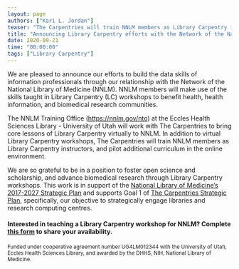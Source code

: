 ```yaml
---
layout: page
authors: ["Kari L. Jordan"]
teaser: "The Carpentries will train NNLM members as Library Carpentry instructors, and pilot additional curriculum in the online environment."
title: "Announcing Library Carpentry efforts with the Network of the National Library of Medicine"
date: 2020-09-21
time: "00:00:00"
tags: ["Library Carpentry"]
---
```


We are pleased to announce our efforts to build the data skills of information professionals through our relationship with the Network of the National Library of Medicine (NNLM). NNLM members will make use of the skills taught in Library Carpentry (LC) workshops to benefit health, health information, and biomedical research communities.

The NNLM Training Office (https://nnlm.gov/nto) at the Eccles Health Sciences Library - University of Utah will work with The Carpentries to bring core lessons of Library Carpentry virtually to NNLM. In addition to virtual Library Carpentry workshops, The Carpentries will train NNLM members as Library Carpentry instructors, and pilot additional curriculum in the online environment.

We are so grateful to be in a position to foster open science and scholarship, and advance biomedical research through Library Carpentry workshops. This work is in support of the [National Library of Medicine’s 2017-2027 Strategic Plan](https://www.nlm.nih.gov/pubs/plan/lrp17/NLM_StrategicReport2017_2027.html) and supports Goal 1 of [The Carpentries Strategic Plan](https://static.carpentries.org/strategic-plan/), specifically, our objective to strategically engage libraries and research computing centres.  

#### Interested in teaching a Library Carpentry workshop for NNLM? Complete [this form](https://forms.gle/phdeGsV3hkXgfq6s7) to share your availability.

<sub> Funded under cooperative agreement number UG4LM012344 with the University of Utah, Eccles Health Sciences Library, and awarded by the DHHS, NIH, National Library of Medicine. </sub>
